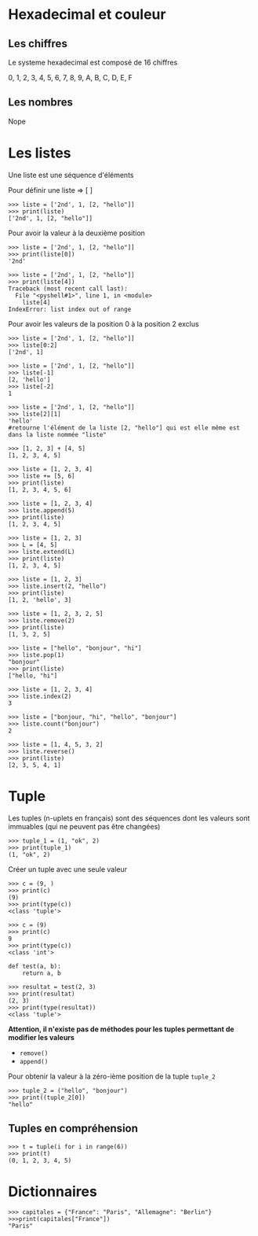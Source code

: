 # Hexadecimal et couleur

## Les chiffres

Le systeme hexadecimal est composé de 16 chiffres

0, 1, 2, 3, 4, 5, 6, 7, 8, 9, A, B, C, D, E, F

## Les nombres

Nope

# Les listes

Une liste est une séquence d'éléments

Pour définir une liste => [ ]
```
>>> liste = ['2nd', 1, [2, "hello"]]
>>> print(liste)
['2nd', 1, [2, "hello"]]
```

Pour avoir la valeur à la deuxième position
```
>>> liste = ['2nd', 1, [2, "hello"]]
>>> print(liste[0])
'2nd'
```

```
>>> liste = ['2nd', 1, [2, "hello"]]
>>> print(liste[4])
Traceback (most recent call last):
  File "<pyshell#1>", line 1, in <module>
    liste[4]
IndexError: list index out of range
```

Pour avoir les valeurs de la position 0 à la position 2 exclus
```
>>> liste = ['2nd', 1, [2, "hello"]]
>>> liste[0:2]
['2nd', 1]
```


```
>>> liste = ['2nd', 1, [2, "hello"]]
>>> liste[-1]
[2, 'hello']
>>> liste[-2]
1
```

```
>>> liste = ['2nd', 1, [2, "hello"]]
>>> liste[2][1]
'hello'
#retourne l'élément de la liste [2, "hello"] qui est elle même est dans la liste nommée "liste"
```

```
>>> [1, 2, 3] + [4, 5]
[1, 2, 3, 4, 5]
```

```
>>> liste = [1, 2, 3, 4]
>>> liste += [5, 6]
>>> print(liste)
[1, 2, 3, 4, 5, 6]
```

```
>>> liste = [1, 2, 3, 4]
>>> liste.append(5)
>>> print(liste)
[1, 2, 3, 4, 5]
```

```
>>> liste = [1, 2, 3]
>>> L = [4, 5]
>>> liste.extend(L)
>>> print(liste)
[1, 2, 3, 4, 5]
```

```
>>> liste = [1, 2, 3]
>>> liste.insert(2, "hello")
>>> print(liste)
[1, 2, 'hello', 3]
```

```
>>> liste = [1, 2, 3, 2, 5]
>>> liste.remove(2)
>>> print(liste)
[1, 3, 2, 5]
```

```
>>> liste = ["hello", "bonjour", "hi"]
>>> liste.pop(1)
"bonjour"
>>> print(liste)
["hello, "hi"]
```

```
>>> liste = [1, 2, 3, 4]
>>> liste.index(2)
3
```

```
>>> liste = ["bonjour, "hi", "hello", "bonjour"]
>>> liste.count("bonjour")
2
```

```
>>> liste = [1, 4, 5, 3, 2]
>>> liste.reverse()
>>> print(liste)
[2, 3, 5, 4, 1]
```

# Tuple

Les tuples (n-uplets en français) sont des séquences dont les valeurs sont immuables (qui ne peuvent pas être changées)

```
>>> tuple_1 = (1, "ok", 2)
>>> print(tuple_1)
(1, "ok", 2)
```

Créer un tuple avec une seule valeur
```
>>> c = (9, )
>>> print(c)
(9)
>>> print(type(c))
<class 'tuple'>
```

```
>>> c = (9)
>>> print(c)
9
>>> print(type(c))
<class 'int'>
```

```
def test(a, b):
    return a, b

>>> resultat = test(2, 3)
>>> print(resultat)
(2, 3)
>>> print(type(resultat))
<class 'tuple'>
```

**Attention, il n'existe pas de méthodes pour les tuples permettant de modifier les valeurs**
- `remove()`
- `append()`


Pour obtenir la valeur à la zéro-ième position de la tuple `tuple_2` 
```
>>> tuple_2 = ("hello", "bonjour")
>>> print((tuple_2[0])
"hello"
```

## Tuples en compréhension
```
>>> t = tuple(i for i in range(6))
>>> print(t)
(0, 1, 2, 3, 4, 5)
```

# Dictionnaires

```
>>> capitales = {"France": "Paris", "Allemagne": "Berlin"}
>>>print(capitales["France"])
"Paris"
```
